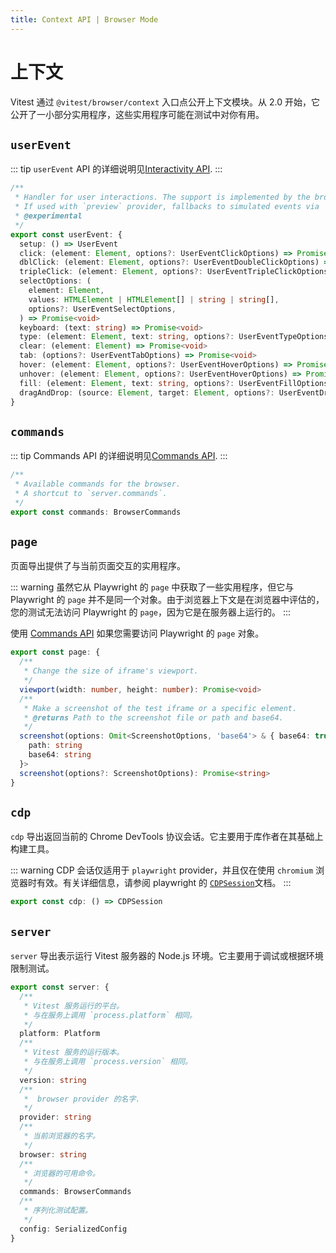 ```yaml
---
title: Context API | Browser Mode
---
```


# 上下文

Vitest 通过 `@vitest/browser/context` 入口点公开上下文模块。从 2.0 开始，它公开了一小部分实用程序，这些实用程序可能在测试中对你有用。

## `userEvent`

::: tip
`userEvent` API 的详细说明见[Interactivity API](/guide/browser/interactivity-api).
:::

```ts
/**
 * Handler for user interactions. The support is implemented by the browser provider (`playwright` or `webdriverio`).
 * If used with `preview` provider, fallbacks to simulated events via `@testing-library/user-event`.
 * @experimental
 */
export const userEvent: {
  setup: () => UserEvent
  click: (element: Element, options?: UserEventClickOptions) => Promise<void>
  dblClick: (element: Element, options?: UserEventDoubleClickOptions) => Promise<void>
  tripleClick: (element: Element, options?: UserEventTripleClickOptions) => Promise<void>
  selectOptions: (
    element: Element,
    values: HTMLElement | HTMLElement[] | string | string[],
    options?: UserEventSelectOptions,
  ) => Promise<void>
  keyboard: (text: string) => Promise<void>
  type: (element: Element, text: string, options?: UserEventTypeOptions) => Promise<void>
  clear: (element: Element) => Promise<void>
  tab: (options?: UserEventTabOptions) => Promise<void>
  hover: (element: Element, options?: UserEventHoverOptions) => Promise<void>
  unhover: (element: Element, options?: UserEventHoverOptions) => Promise<void>
  fill: (element: Element, text: string, options?: UserEventFillOptions) => Promise<void>
  dragAndDrop: (source: Element, target: Element, options?: UserEventDragAndDropOptions) => Promise<void>
}
```

## `commands`

::: tip
Commands API 的详细说明见[Commands API](/guide/browser/commands).
:::

```ts
/**
 * Available commands for the browser.
 * A shortcut to `server.commands`.
 */
export const commands: BrowserCommands
```

## `page`

页面导出提供了与当前页面交互的实用程序。

::: warning
虽然它从 Playwright 的 `page` 中获取了一些实用程序，但它与 Playwright 的 `page` 并不是同一个对象。由于浏览器上下文是在浏览器中评估的，您的测试无法访问 Playwright 的 `page`，因为它是在服务器上运行的。
:::

使用 [Commands API](/guide/browser/commands) 如果您需要访问 Playwright 的 `page` 对象。
```ts
export const page: {
  /**
   * Change the size of iframe's viewport.
   */
  viewport(width: number, height: number): Promise<void>
  /**
   * Make a screenshot of the test iframe or a specific element.
   * @returns Path to the screenshot file or path and base64.
   */
  screenshot(options: Omit<ScreenshotOptions, 'base64'> & { base64: true }): Promise<{
    path: string
    base64: string
  }>
  screenshot(options?: ScreenshotOptions): Promise<string>
}
```

## `cdp`

`cdp` 导出返回当前的 Chrome DevTools 协议会话。它主要用于库作者在其基础上构建工具。

::: warning
CDP 会话仅适用于 `playwright` provider，并且仅在使用 `chromium` 浏览器时有效。有关详细信息，请参阅 playwright 的 [`CDPSession`](https://playwright.dev/docs/api/class-cdpsession)文档。
:::

```ts
export const cdp: () => CDPSession
```

## `server`

`server` 导出表示运行 Vitest 服务器的 Node.js 环境。它主要用于调试或根据环境限制测试。

```ts
export const server: {
  /**
   * Vitest 服务运行的平台。
   * 与在服务上调用 `process.platform` 相同。
   */
  platform: Platform
  /**
   * Vitest 服务的运行版本。
   * 与在服务上调用 `process.version` 相同。
   */
  version: string
  /**
   *  browser provider 的名字.
   */
  provider: string
  /**
   * 当前浏览器的名字。
   */
  browser: string
  /**
   * 浏览器的可用命令。
   */
  commands: BrowserCommands
  /**
   * 序列化测试配置。
   */
  config: SerializedConfig
}
```

